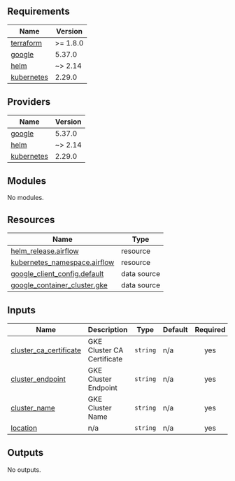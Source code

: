 <!-- BEGIN_TF_DOCS -->
## Requirements

| Name | Version |
|------|---------|
| <a name="requirement_terraform"></a> [terraform](#requirement\_terraform) | >= 1.8.0 |
| <a name="requirement_google"></a> [google](#requirement\_google) | 5.37.0 |
| <a name="requirement_helm"></a> [helm](#requirement\_helm) | ~> 2.14 |
| <a name="requirement_kubernetes"></a> [kubernetes](#requirement\_kubernetes) | 2.29.0 |

## Providers

| Name | Version |
|------|---------|
| <a name="provider_google"></a> [google](#provider\_google) | 5.37.0 |
| <a name="provider_helm"></a> [helm](#provider\_helm) | ~> 2.14 |
| <a name="provider_kubernetes"></a> [kubernetes](#provider\_kubernetes) | 2.29.0 |

## Modules

No modules.

## Resources

| Name | Type |
|------|------|
| [helm_release.airflow](https://registry.terraform.io/providers/hashicorp/helm/latest/docs/resources/release) | resource |
| [kubernetes_namespace.airflow](https://registry.terraform.io/providers/hashicorp/kubernetes/2.29.0/docs/resources/namespace) | resource |
| [google_client_config.default](https://registry.terraform.io/providers/hashicorp/google/5.37.0/docs/data-sources/client_config) | data source |
| [google_container_cluster.gke](https://registry.terraform.io/providers/hashicorp/google/5.37.0/docs/data-sources/container_cluster) | data source |

## Inputs

| Name | Description | Type | Default | Required |
|------|-------------|------|---------|:--------:|
| <a name="input_cluster_ca_certificate"></a> [cluster\_ca\_certificate](#input\_cluster\_ca\_certificate) | GKE Cluster CA Certificate | `string` | n/a | yes |
| <a name="input_cluster_endpoint"></a> [cluster\_endpoint](#input\_cluster\_endpoint) | GKE Cluster Endpoint | `string` | n/a | yes |
| <a name="input_cluster_name"></a> [cluster\_name](#input\_cluster\_name) | GKE Cluster Name | `string` | n/a | yes |
| <a name="input_location"></a> [location](#input\_location) | n/a | `string` | n/a | yes |

## Outputs

No outputs.
<!-- END_TF_DOCS -->
